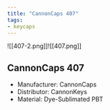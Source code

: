 ```yaml
---
title: "CannonCaps 407"
tags:
- keycaps 
---
```


![[407-2.png]]![[407.png]]

## CannonCaps 407

- Manufacturer: CannonCaps
- Distributor: CannonKeys
- Material: Dye-Sublimated PBT
